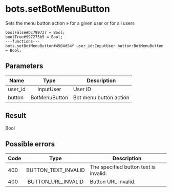 # bots.setBotMenuButton
Sets the menu button action » for a given user or for all users

```
boolFalse#bc799737 = Bool;
boolTrue#997275b5 = Bool;
---functions---
bots.setBotMenuButton#4504d54f user_id:InputUser button:BotMenuButton = Bool;
```

## Parameters
| Name | Type | Description |
| ---- | :----: | ----------- |
| user_id | InputUser | User ID |
| button | BotMenuButton | Bot menu button action |


## Result
Bool

## Possible errors
| Code | Type | Description |
| ---- | :----: | ----------- |
| 400 | BUTTON_TEXT_INVALID | The specified button text is invalid. |
| 400 | BUTTON_URL_INVALID | Button URL invalid. |

